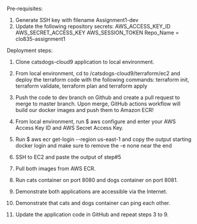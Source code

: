 Pre-requisites: 

1.	Generate SSH key with filename Assignment1-dev
2.	Update the following repository secrets: 
AWS_ACCESS_KEY_ID
AWS_SECRET_ACCESS_KEY
AWS_SESSION_TOKEN
Repo_Name = clo835-assignment1

Deployment steps:

1.	Clone catsdogs-cloud9 application to local environment.

2.	From local environment, cd to /catsdogs-cloud9/terraform/ec2 and deploy the terraform code with the following commands:
 terraform init, terraform validate, terraform plan and terraform apply
 
3.	Push the code to dev branch on Github and create a pull request to merge to master branch. Upon merge, GitHub actions workflow will build our docker images and push them to Amazon ECR!

4.	From local environment, run $ aws configure and enter your AWS Access Key ID and AWS Secret Access Key.

5.	Run $ aws ecr get-login --region us-east-1 and copy the output starting docker login and make sure to remove the -e none near the end

6.	SSH to EC2 and paste the output of step#5

7.	Pull both images from AWS ECR.
  
8.	Run cats container on port 8080 and dogs container on port 8081.
  
9.	Demonstrate both applications are accessible via the Internet.
  
10.	Demonstrate that cats and dogs container can ping each other.
  
11.	Update the application code in GitHub and repeat steps 3 to 9.
  
